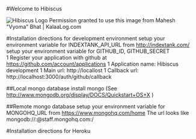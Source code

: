 #Welcome to Hibiscus
     

![Hibiscus Logo](https://github.com/professor/Hibiscus/raw/master/public/images/hibiscus.jpg)
Permission granted to use this image from Mahesh "Vyoma" Bhat | KalaaLog.com 

#Installation directions for development environment
setup your environment variable for INDEXTANK_API_URL from http://indextank.com/
setup your environment variable for GITHUB_ID, GITHUB_SECRET   
   1 Register your application with github at https://github.com/account/applications
   1 Application name: Hibiscus development
   1 Main url: http://locallost
   1 Callback url: http://localhost:3000/auth/github/callback

##Local mongo database
install mongo (See http://www.mongodb.org/display/DOCS/Quickstart+OS+X )


##Remote mongo database
setup your environment variable for MONGOHQ_URL from https://www.mongohq.com/home
The url looks like mongodb://<user>:<password>@staff.mongohq.com:<port>/<databasename>

#Installation directions for Heroku

